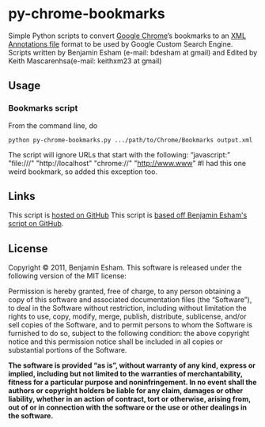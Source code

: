 # py-chrome-bookmarks

Simple Python scripts to convert [Google Chrome](http://www.google.com/chrome)’s bookmarks to an [XML Annotations file](https://developers.google.com/custom-search/docs/annotations#xml_annos) format to be used by Google Custom Search Engine.  Scripts written by Benjamin Esham (e-mail: bdesham at gmail) and Edited by Keith Mascarenhsa(e-mail: keithxm23 at gmail)


## Usage

### Bookmarks script

From the command line, do

    python py-chrome-bookmarks.py .../path/to/Chrome/Bookmarks output.xml

The script will ignore URLs that start with the following: 
“javascript:”
"file:///"
"http://localhost"
"chrome://"
"http://www.www" #I had this one weird bookmark, so added this exception too.

## Links
This script is [hosted on GitHub](https://github.com/keithxm23/annotationsify-py-chrome-bookmarks)
This script is [based off Benjamin Esham's script on GitHub](https://github.com/bdesham/py-chrome-bookmarks).

## License

Copyright © 2011, Benjamin Esham.  This software is released under the following version of the MIT license:

Permission is hereby granted, free of charge, to any person obtaining a copy of this software and associated documentation files (the “Software”), to deal in the Software without restriction, including without limitation the rights to use, copy, modify, merge, publish, distribute, sublicense, and/or sell copies of the Software, and to permit persons to whom the Software is furnished to do so, subject to the following condition: the above copyright notice and this permission notice shall be included in all copies or substantial portions of the Software.

**The software is provided “as is”, without warranty of any kind, express or implied, including but not limited to the warranties of merchantability, fitness for a particular purpose and noninfringement. In no event shall the authors or copyright holders be liable for any claim, damages or other liability, whether in an action of contract, tort or otherwise, arising from, out of or in connection with the software or the use or other dealings in the software.**
